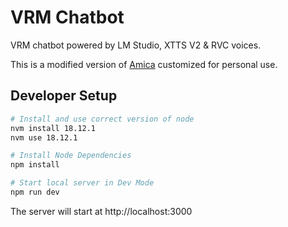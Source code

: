 # VRM Chatbot

VRM chatbot powered by LM Studio, XTTS V2 &amp; RVC voices.

This is a modified version of [Amica](https://github.com/semperai/amica) customized for personal use.

## Developer Setup

```bash
# Install and use correct version of node
nvm install 18.12.1
nvm use 18.12.1

# Install Node Dependencies
npm install

# Start local server in Dev Mode
npm run dev
```

The server will start at http://localhost:3000